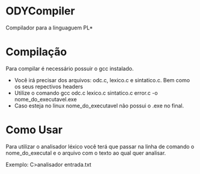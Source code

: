 # ODYCompiler 
Compilador para a linguaguem PL*

# Compilação

Para compilar é necessário possuir o gcc instalado.
- Você irá precisar dos arquivos: odc.c, lexico.c e sintatico.c. Bem como os seus repectivos headers
- Utilize o comando gcc odc.c lexico.c sintatico.c error.c -o nome_do_executavel.exe
- Caso esteja no linux nome_do_executavel não possui o .exe no final.

# Como Usar

Para utilizar o analisador léxico você terá que passar na linha de comando o nome_do_executal e o 
arquivo com o texto ao qual quer analisar.

Exemplo: C>analisador entrada.txt
